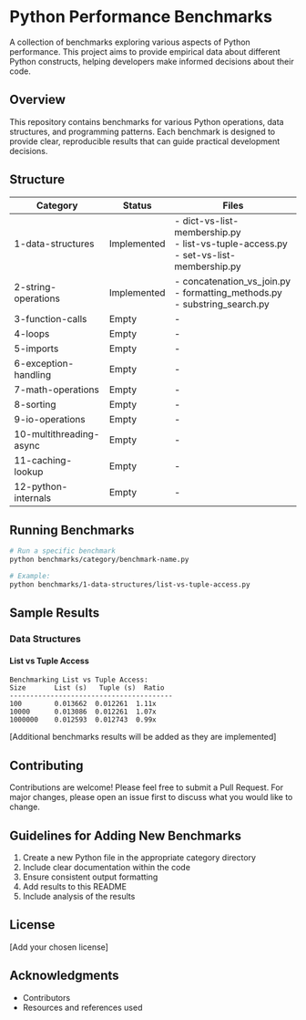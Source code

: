 # Python Performance Benchmarks

A collection of benchmarks exploring various aspects of Python performance. This project aims to provide empirical data about different Python constructs, helping developers make informed decisions about their code.

## Overview

This repository contains benchmarks for various Python operations, data structures, and programming patterns. Each benchmark is designed to provide clear, reproducible results that can guide practical development decisions.

## Structure

| Category | Status | Files |
|----------|--------|-------|
| 1-data-structures | Implemented | - dict-vs-list-membership.py<br>- list-vs-tuple-access.py<br>- set-vs-list-membership.py |
| 2-string-operations | Implemented | - concatenation_vs_join.py<br>- formatting_methods.py<br>- substring_search.py |
| 3-function-calls | Empty | - |
| 4-loops | Empty | - |
| 5-imports | Empty | - |
| 6-exception-handling | Empty | - |
| 7-math-operations | Empty | - |
| 8-sorting | Empty | - |
| 9-io-operations | Empty | - |
| 10-multithreading-async | Empty | - |
| 11-caching-lookup | Empty | - |
| 12-python-internals | Empty | - |

## Running Benchmarks

```bash
# Run a specific benchmark
python benchmarks/category/benchmark-name.py

# Example:
python benchmarks/1-data-structures/list-vs-tuple-access.py
```

## Sample Results

### Data Structures

#### List vs Tuple Access
```
Benchmarking List vs Tuple Access:
Size       List (s)   Tuple (s)  Ratio
----------------------------------------
100        0.013662  0.012261  1.11x
10000      0.013086  0.012261  1.07x
1000000    0.012593  0.012743  0.99x
```

[Additional benchmarks results will be added as they are implemented]

## Contributing

Contributions are welcome! Please feel free to submit a Pull Request. For major changes, please open an issue first to discuss what you would like to change.

## Guidelines for Adding New Benchmarks

1. Create a new Python file in the appropriate category directory
2. Include clear documentation within the code
3. Ensure consistent output formatting
4. Add results to this README
5. Include analysis of the results

## License

[Add your chosen license]

## Acknowledgments

- Contributors
- Resources and references used
